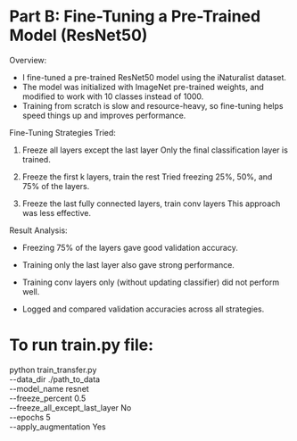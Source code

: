 # Part B: Fine-Tuning a Pre-Trained Model (ResNet50)

Overview:

- I fine-tuned a pre-trained ResNet50 model using the iNaturalist dataset.
- The model was initialized with ImageNet pre-trained weights, and modified to work with 10 classes instead of 1000.
- Training from scratch is slow and resource-heavy, so fine-tuning helps speed things up and improves performance.

 Fine-Tuning Strategies Tried:
1. Freeze all layers except the last layer
Only the final classification layer is trained.

2. Freeze the first k layers, train the rest
Tried freezing 25%, 50%, and 75% of the layers.

3. Freeze the last fully connected layers, train conv layers
This approach was less effective.

 Result Analysis:

- Freezing 75% of the layers gave good validation accuracy.

- Training only the last layer also gave strong performance.

- Training conv layers only (without updating classifier) did not perform well.

- Logged and compared validation accuracies across all strategies.

# To run train.py file:
python train_transfer.py \
  --data_dir ./path_to_data \
  --model_name resnet \
  --freeze_percent 0.5 \
  --freeze_all_except_last_layer No \
  --epochs 5 \
  --apply_augmentation Yes
